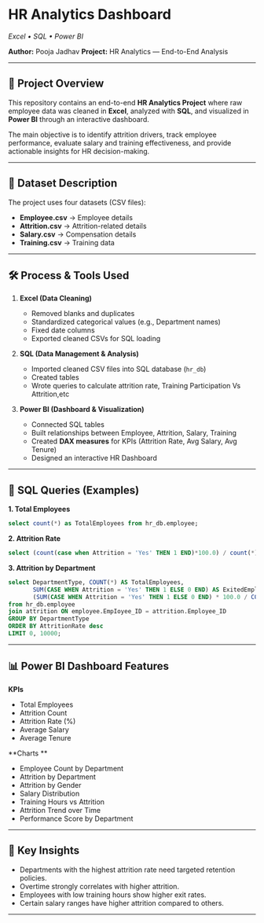 # HR Analytics Dashboard

*Excel • SQL • Power BI*

**Author:** Pooja Jadhav
**Project:** HR Analytics — End-to-End Analysis

---

## 📌 Project Overview

This repository contains an end-to-end **HR Analytics Project** where raw employee data was cleaned in **Excel**, analyzed with **SQL**, and visualized in **Power BI** through an interactive dashboard.

The main objective is to identify attrition drivers, track employee performance, evaluate salary and training effectiveness, and provide actionable insights for HR decision-making.

---

## 📂 Dataset Description

The project uses four datasets (CSV files):

* **Employee.csv** → Employee details 
* **Attrition.csv** → Attrition-related details
* **Salary.csv** → Compensation details 
* **Training.csv** → Training data

---

## 🛠 Process & Tools Used

1. **Excel (Data Cleaning)**

   * Removed blanks and duplicates
   * Standardized categorical values (e.g., Department names)
   * Fixed date columns 
   * Exported cleaned CSVs for SQL loading

2. **SQL (Data Management & Analysis)**

   * Imported cleaned CSV files into SQL database (`hr_db`)
   * Created tables 
   * Wrote queries to calculate attrition rate, Training Participation Vs Attrition,etc

3. **Power BI (Dashboard & Visualization)**

   * Connected SQL tables
   * Built relationships between Employee, Attrition, Salary, Training
   * Created **DAX measures** for KPIs (Attrition Rate, Avg Salary, Avg Tenure)
   * Designed an interactive HR Dashboard

---

## 📑 SQL Queries (Examples)

**1. Total Employees**

```sql
select count(*) as TotalEmployees from hr_db.employee;
```

**2. Attrition Rate**

```sql
select (count(case when Attrition = 'Yes' THEN 1 END)*100.0) / count(*) as AttritionRate from hr_db.attrition;
```

**3. Attrition by Department**

```sql
select DepartmentType, COUNT(*) AS TotalEmployees,
       SUM(CASE WHEN Attrition = 'Yes' THEN 1 ELSE 0 END) AS ExitedEmployees,
       (SUM(CASE WHEN Attrition = 'Yes' THEN 1 ELSE 0 END) * 100.0 / COUNT(*)) AS AttritionRate
from hr_db.employee
join attrition ON employee.EmpIoyee_ID = attrition.Employee_ID
GROUP BY DepartmentType
ORDER BY AttritionRate desc
LIMIT 0, 10000;
```

---

## 📊 Power BI Dashboard Features

**KPIs**

* Total Employees
* Attrition Count
* Attrition Rate (%)
* Average Salary
* Average Tenure

**Charts **

* Employee Count by Department
* Attrition by Department
* Attrition by Gender
* Salary Distribution
* Training Hours vs Attrition
* Attrition Trend over Time
* Performance Score by Department

---

## 🔑 Key Insights

* Departments with the highest attrition rate need targeted retention policies.
* Overtime strongly correlates with higher attrition.
* Employees with low training hours show higher exit rates.
* Certain salary ranges have higher attrition compared to others.

---

